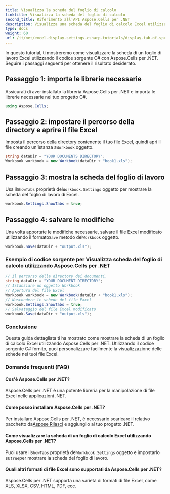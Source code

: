 ```yaml
---
title: Visualizza la scheda del foglio di calcolo
linktitle: Visualizza la scheda del foglio di calcolo
second_title: Riferimento all'API Aspose.Cells per .NET
description: Visualizza una scheda del foglio di calcolo Excel utilizzando Aspose.Cells per .NET.
type: docs
weight: 60
url: /it/net/excel-display-settings-csharp-tutorials/display-tab-of-spreadsheet/
---
```

In questo tutorial, ti mostreremo come visualizzare la scheda di un foglio di lavoro Excel utilizzando il codice sorgente C# con Aspose.Cells per .NET. Seguire i passaggi seguenti per ottenere il risultato desiderato.

## Passaggio 1: importa le librerie necessarie

Assicurati di aver installato la libreria Aspose.Cells per .NET e importa le librerie necessarie nel tuo progetto C#.

```csharp
using Aspose.Cells;
```

## Passaggio 2: impostare il percorso della directory e aprire il file Excel

 Imposta il percorso della directory contenente il tuo file Excel, quindi apri il file creando un'istanza a`Workbook` oggetto.

```csharp
string dataDir = "YOUR DOCUMENTS DIRECTORY";
Workbook workbook = new Workbook(dataDir + "book1.xls");
```

## Passaggio 3: mostra la scheda del foglio di lavoro

 Usa il`ShowTabs` proprietà del`Workbook.Settings` oggetto per mostrare la scheda del foglio di lavoro di Excel.

```csharp
workbook.Settings.ShowTabs = true;
```

## Passaggio 4: salvare le modifiche

 Una volta apportate le modifiche necessarie, salvare il file Excel modificato utilizzando il formato`Save` metodo del`Workbook` oggetto.

```csharp
workbook.Save(dataDir + "output.xls");
```

### Esempio di codice sorgente per Visualizza scheda del foglio di calcolo utilizzando Aspose.Cells per .NET 

```csharp
// Il percorso della directory dei documenti.
string dataDir = "YOUR DOCUMENT DIRECTORY";
// Istanziare un oggetto Workbook
// Apertura del file Excel
Workbook workbook = new Workbook(dataDir + "book1.xls");
// Nascondere le schede del file Excel
workbook.Settings.ShowTabs = true;
// Salvataggio del file Excel modificato
workbook.Save(dataDir + "output.xls");
```

### Conclusione

Questa guida dettagliata ti ha mostrato come mostrare la scheda di un foglio di calcolo Excel utilizzando Aspose.Cells per .NET. Utilizzando il codice sorgente C# fornito, puoi personalizzare facilmente la visualizzazione delle schede nei tuoi file Excel.

### Domande frequenti (FAQ)

#### Cos'è Aspose.Cells per .NET?

Aspose.Cells per .NET è una potente libreria per la manipolazione di file Excel nelle applicazioni .NET.

#### Come posso installare Aspose.Cells per .NET?

 Per installare Aspose.Cells per .NET, è necessario scaricare il relativo pacchetto da[Aspose Rilasci](https://releases/aspose.com/cells/net/) e aggiungilo al tuo progetto .NET.

#### Come visualizzare la scheda di un foglio di calcolo Excel utilizzando Aspose.Cells per .NET?

 Puoi usare il`ShowTabs` proprietà del`Workbook.Settings` oggetto e impostarlo su`true`per mostrare la scheda del foglio di lavoro.

#### Quali altri formati di file Excel sono supportati da Aspose.Cells per .NET?

Aspose.Cells per .NET supporta una varietà di formati di file Excel, come XLS, XLSX, CSV, HTML, PDF, ecc.
